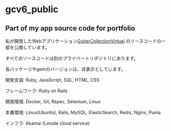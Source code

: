 # gcv6_public
## Part of my app source code for portfolio

私が開発したWebアプリケーション[GuitarCollectionVirtual](https://guita-cv.com) のソースコードの一部を公開しています。

すべてのソースコードは別のプライベートリポジトリにあります。

各パッケージやgemのバージョンは、非表示としています。

開発言語: Ruby, JavaScript, SQL, HTML, CSS

フレームワーク: Ruby on Rails

開発環境: Docker, Git, Rspec, Selenium, Linux

本番環境: Linux(Ubuntu), Rails, MySQL, ElasticSearch, Redis, Nginx, Puma

インフラ: Akamai (Linode cloud service)
